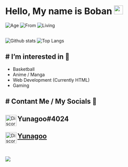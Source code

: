 # Hello, My name is Boban <img src="https://cdn.discordapp.com/attachments/824612268284837918/977972287624065084/yunagoo.png" height=28>

![Age](https://img.shields.io/badge/Age-13-blueviolet?style=for-the-badge)
![From](https://img.shields.io/badge/From-%F0%9F%87%B2%F0%9F%87%B0%20Macedonia-orange?style=for-the-badge)
![Living](https://img.shields.io/badge/Living%20in-%F0%9F%87%A9%F0%9F%87%AA%20Germany-red?style=for-the-badge)

\
![Github stats](https://github-readme-stats.vercel.app/api?username=yunagoo&count_private=true&show_icons=true&theme=dark)
![Top Langs](https://github-readme-stats.vercel.app/api/top-langs/?username=yunagoo&langs_count=8&layout=compact&count_private=true&theme=dark)

## # I’m interested in 🍋
* Basketball
* Anime / Manga
* Web Development (Currently HTML)
* Gaming

## # Contant Me / My Socials 📱
<div class="display: flex; align-items: center; justify-content: center;">
    <img align="left" src="https://external-content.duckduckgo.com/iu/?u=https%3A%2F%2Fmaxcdn.icons8.com%2FShare%2Ficon%2FLogos%2Fdiscord_logo1600.png&f=1&nofb=1" width=35px alt="Discord" />
    <h2>Yunagoo#4024</h2>
</div>
<div class="display: flex; align-items: center; justify-content: center;">
    <img align="left" src="https://external-content.duckduckgo.com/iu/?u=https%3A%2F%2Fimages-wixmp-ed30a86b8c4ca887773594c2.wixmp.com%2Fintermediary%2Ff%2F571e5943-4616-4654-bf99-10b3c98f8686%2Fd98301o-426f05ca-8fe5-4636-9009-db9dd1fca1f3.png&f=1&nofb=1" width=35px alt="Discord" />
    <h2><a href="https://open.spotify.com/user/31emgcrzwsln7va2lnwjrhlcvfv4">Yunagoo</a></h2>
</div>

\
\
<img src="https://c.tenor.com/EiE1PkouHEwAAAAC/pfft-giggle.gif">
